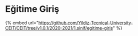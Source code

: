 # Eğitime Giriş

{% embed url="https://github.com/Yildiz-Tecnical-University-CEIT/CEIT/tree/v1.0.1/2020-2021/1.sinif/egitime-giris" %}



